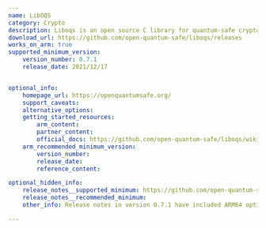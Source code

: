 ```yaml
---
name: LibOQS
category: Crypto
description: Liboqs is an open source C library for quantum-safe cryptographic algorithms.
download_url: https://github.com/open-quantum-safe/liboqs/releases
works_on_arm: true
supported_minimum_version:
    version_number: 0.7.1
    release_date: 2021/12/17


optional_info:
    homepage_url: https://openquantumsafe.org/
    support_caveats:
    alternative_options:
    getting_started_resources:
        arm_content:
        partner_content:
        official_docs: https://github.com/open-quantum-safe/liboqs/wiki/Platform-specific-notes-for-building-liboqs#benchmarking-on-armv8
    arm_recommended_minimum_version:
        version_number:
        release_date:
        reference_content:

optional_hidden_info:
    release_notes__supported_minimum: https://github.com/open-quantum-safe/liboqs/releases/tag/0.7.1
    release_notes__recommended_minimum:
    other_info: Release notes in version 0.7.1 have included ARM64 optimizations. This version gets built successfully on the Neoverse N1. Before v0.7.1, build failed on both AMD64 and ARM64 platforms.

---
```

